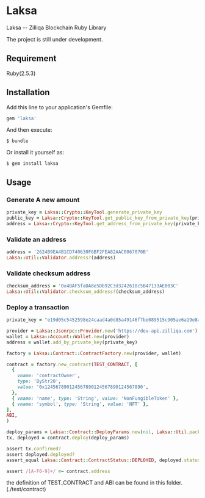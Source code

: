 # Laksa

Laksa -- Zilliqa Blockchain Ruby Library

The project is still under development.

## Requirement

Ruby(2.5.3)

## Installation

Add this line to your application's Gemfile:

```ruby
gem 'laksa'
```

And then execute:

    $ bundle

Or install it yourself as:

    $ gem install laksa

## Usage

### Generate A new amount
```ruby
private_key = Laksa::Crypto::KeyTool.generate_private_key
public_key = Laksa::Crypto::KeyTool.get_public_key_from_private_key(private_key)
address = Laksa::Crypto::KeyTool.get_address_from_private_key(private_key)
```

### Validate an address
```ruby
address = '2624B9EA4B1CD740630F6BF2FEA82AAC0067070B'
Laksa::Util::Validator.address?(address)
```

### Validate checksum address
```ruby
checksum_address = '0x4BAF5faDA8e5Db92C3d3242618c5B47133AE003C'
Laksa::Util::Validator.checksum_address?(checksum_address)
```

### Deploy a transaction
```ruby
private_key = "e19d05c5452598e24caad4a0d85a49146f7be089515c905ae6a19e8a578a6930"

provider = Laksa::Jsonrpc::Provider.new('https://dev-api.zilliqa.com')
wallet = Laksa::Account::Wallet.new(provider)
address = wallet.add_by_private_key(private_key)

factory = Laksa::Contract::ContractFactory.new(provider, wallet)

contract = factory.new_contract(TEST_CONTRACT, [
  {
    vname: 'contractOwner',
    type: 'ByStr20',
    value: '0x124567890124567890124567890124567890',
  },
  { vname: 'name', type: 'String', value: 'NonFungibleToken' },
  { vname: 'symbol', type: 'String', value: 'NFT' },
],
ABI,
)

deploy_params = Laksa::Contract::DeployParams.new(nil, Laksa::Util.pack(8, 8), nil, 1000, 1000, nil)
tx, deployed = contract.deploy(deploy_params)    

assert tx.confirmed?
assert deployed.deployed?
assert_equal Laksa::Contract::ContractStatus::DEPLOYED, deployed.status

assert /[A-F0-9]+/ =~ contract.address
```

the definition of TEST_CONTRACT and ABI can be found in this folder. (./test/contract) 